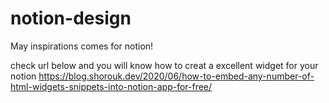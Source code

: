 # notion-design
May inspirations comes for notion!

check url below and you will know how to creat a excellent widget for your notion
https://blog.shorouk.dev/2020/06/how-to-embed-any-number-of-html-widgets-snippets-into-notion-app-for-free/
